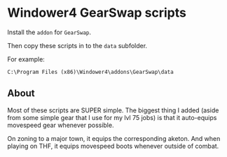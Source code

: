 # Windower4 GearSwap scripts

Install the `addon` for `GearSwap`.

Then copy these scripts in to the `data` subfolder.

For example:

```
C:\Program Files (x86)\Windower4\addons\GearSwap\data
```

## About

Most of these scripts are SUPER simple. The biggest thing I
added (aside from some simple gear that I use for my lvl 75
jobs) is that it auto-equips movespeed gear whenever possible.

On zoning to a major town, it equips the corresponding aketon.
And when playing on THF, it equips movespeed boots whenever
outside of combat.
